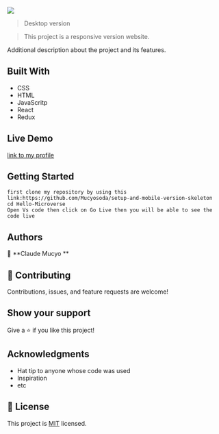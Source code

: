 ![](https://img.shields.io/badge/Microverse-blueviolet)

> Desktop version

> This project is a responsive version website.

Additional description about the project and its features.

## Built With

- CSS
- HTML
- JavaScritp
- React
- Redux

## Live Demo

[link to my profile](https://mucyosoda.github.io/setup-and-mobile-version-skeleton/)

## Getting Started

```
first clone my repository by using this link:https://github.com/Mucyosoda/setup-and-mobile-version-skeleton
cd Hello-Microverse
Open Vs code then click on Go Live then you will be able to see the code live
```

## Authors

👤 **Claude Mucyo **

## 🤝 Contributing

Contributions, issues, and feature requests are welcome!

## Show your support

Give a ⭐️ if you like this project!

## Acknowledgments

- Hat tip to anyone whose code was used
- Inspiration
- etc

## 📝 License

This project is [MIT](./MIT.md) licensed.
